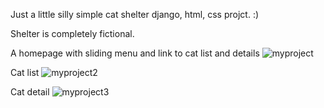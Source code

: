 Just a little silly simple cat shelter django, html, css projct. :) 

Shelter is completely fictional.

A homepage with sliding menu and link to cat list and details
![myproject](https://github.com/user-attachments/assets/3463f6de-2107-4832-b67b-8d64f75337ed)

Cat list
![myproject2](https://github.com/user-attachments/assets/9e641371-4b2f-4779-9d38-d1cb9a443df5)

Cat detail 
![myproject3](https://github.com/user-attachments/assets/b7798a8c-6f6d-4900-a99e-283c3784976a)
